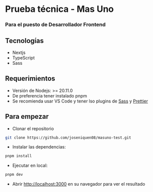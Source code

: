 # Prueba técnica - Mas Uno

### Para el puesto de Desarrollador Frontend

## Tecnologías

- Nextjs
- TypeScript
- Sass

## Requerimientos

- Versión de Nodejs: >= 20.11.0
- De preferencia tener instalado pnpm
- Se recomienda usar VS Code y tener lso plugins de [Sass](https://marketplace.visualstudio.com/items?itemName=Syler.sass-indented) y [Prettier](https://marketplace.visualstudio.com/items?itemName=esbenp.prettier-vscode)

## Para empezar

- Clonar el repositorio

```bash
git clone https://github.com/joseniquen08/masuno-test.git
```

- Instalar las dependencias:

```bash
pnpm install
```

- Ejecutar en local:

```bash
pnpm dev
```

- Abrir [http://localhost:3000](http://localhost:3000) en su navegador para ver el resultado
